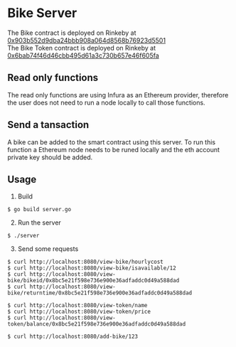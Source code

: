 # Bike Server
The Bike contract is deployed on Rinkeby at [0x903b552d9dba24bbb908a064d8568b76923d5501](https://rinkeby.etherscan.io/address/0x903b552d9dba24bbb908a064d8568b76923d5501)   
The Bike Token contract is deployed on Rinkeby at [0x6bab74f46d46cbb495d61a3c730b657e46f605fa](https://rinkeby.etherscan.io/address/0x6bab74f46d46cbb495d61a3c730b657e46f605fa)

## Read only functions
The read only functions are using Infura as an Ethereum provider, therefore the user does not need to run a node locally to call those functions.

## Send a tansaction
A bike can be added to the smart contract using this server. To run this function a Ethereum node needs to be runed locally and the eth account private key should be added.
 
## Usage
1. Build
```
$ go build server.go
```
2. Run the server
```
$ ./server
```
3. Send some requests
```
$ curl http://localhost:8080/view-bike/hourlycost
$ curl http://localhost:8080/view-bike/isavailable/12
$ curl http://localhost:8080/view-bike/bikeid/0x8bc5e21f598e736e900e36adfaddc0d49a588dad
$ curl http://localhost:8080/view-bike/returntime/0x8bc5e21f598e736e900e36adfaddc0d49a588dad

$ curl http://localhost:8080/view-token/name
$ curl http://localhost:8080/view-token/price
$ curl http://localhost:8080/view-token/balance/0x8bc5e21f598e736e900e36adfaddc0d49a588dad

$ curl http://localhost:8080/add-bike/123
```
